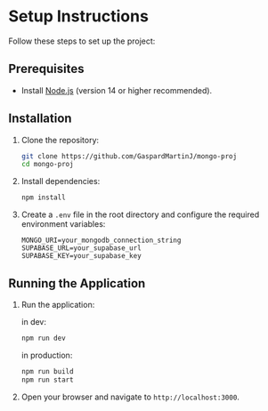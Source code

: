 # Setup Instructions

Follow these steps to set up the project:

## Prerequisites
- Install [Node.js](https://nodejs.org/) (version 14 or higher recommended).

## Installation
1. Clone the repository:
    ```bash
    git clone https://github.com/GaspardMartinJ/mongo-proj
    cd mongo-proj
    ```

2. Install dependencies:
    ```bash
    npm install
    ```

3. Create a `.env` file in the root directory and configure the required environment variables:
    ```
    MONGO_URI=your_mongodb_connection_string
    SUPABASE_URL=your_supabase_url
    SUPABASE_KEY=your_supabase_key
    ```

## Running the Application
1. Run the application:

    in dev:
    ```bash
    npm run dev
    ```
    in production:
    ```bash
    npm run build
    npm run start
    ```


2. Open your browser and navigate to `http://localhost:3000`.